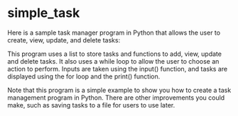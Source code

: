 # simple_task
Here is a sample task manager program in Python that allows the user to create, view, update, and delete tasks:

This program uses a list to store tasks and functions to add, view, update and delete tasks. It also uses a while loop to allow the user to choose an action to perform. Inputs are taken using the input() function, and tasks are displayed using the for loop and the print() function.

Note that this program is a simple example to show you how to create a task management program in Python. There are other improvements you could make, such as saving tasks to a file for users to use later.
